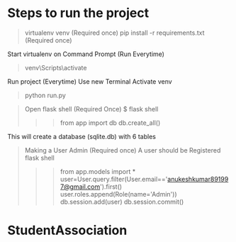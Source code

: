 # Steps to run the project
> virtualenv venv (Required once)
>pip install -r requirements.txt (Required once)

Start virtualenv on Command Prompt (Run Everytime)
>venv\Scripts\activate

Run project (Everytime)
Use new Terminal Activate venv
> python run.py

> Open flask shell (Required Once)
$ flask shell
>>>from app import db
>>>db.create_all()

This will create a database (sqlite.db) with 6 tables

> Making a User Admin (Required once)
A user should be Registered 
>flask shell
>>> from app.models import *
>>> user=User.query.filter(User.email=='anukeshkumar891997@gmail.com').first()
>>> user.roles.append(Role(name='Admin'))
>>> db.session.add(user)
>>> db.session.commit()

 # StudentAssociation
